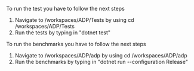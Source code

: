 ﻿To run the test you have to follow the next steps

1. Navigate to /workspaces/ADP/Tests by using cd /workspaces/ADP/Tests
2. Run the tests by typing in "dotnet test"

To run the benchmarks you have to follow the next steps

1. Navigate to /workspaces/ADP/adp by using cd /workspaces/ADP/adp
2. Run the benchmarks by typing in "dotnet run --configuration Release"


